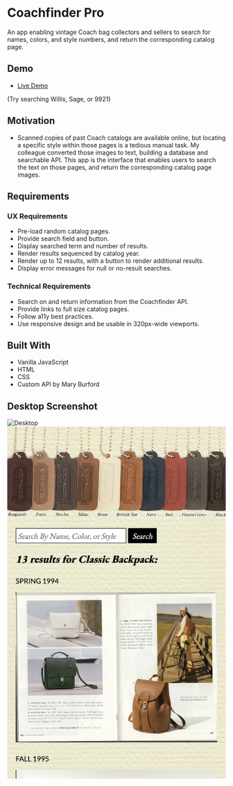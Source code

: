 # Coachfinder Pro

An app enabling vintage Coach bag collectors and sellers to search for names, colors, and style numbers, and return the corresponding catalog page.

## Demo

- [Live Demo](https://www.jenniferkerssen.com/coachfinderpro/)

(Try searching Willis, Sage, or 9921)

## Motivation
* Scanned copies of past Coach catalogs are available online, but locating a specific style within those pages is a tedious manual task. My colleague converted those images to text, building a database and searchable API. This app is the interface that enables users to search the text on those pages, and return the corresponding catalog page images.

## Requirements
### UX Requirements
* Pre-load random catalog pages.
* Provide search field and button.
* Display searched term and number of results.
* Render results sequenced by catalog year.
* Render up to 12 results, with a button to render additional results.
* Display error messages for null or no-result searches.

### Technical Requirements 
* Search on and return information from the Coachfinder API.
* Provide links to full size catalog pages.
* Follow a11y best practices.
* Use responsive design and be usable in 320px-wide viewports.

## Built With
* Vanilla JavaScript
* HTML
* CSS
* Custom API by Mary Burford

## Desktop Screenshot

![Desktop](images/coachfinderdesktop.png)
![Mobile](images/coachfindermobile.png)
